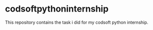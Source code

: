 # codsoftpythoninternship
This repository  contains the task i did for my codsoft python internship.
